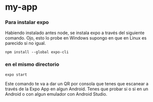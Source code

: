 # my-app

### Para instalar expo

Habiendo instalado antes node, se instala expo a través del siguiente comando. Ojo, esto lo probe en Windows supongo en que en Linux es parecido si no igual.

``` npm install --global expo-cli ```

### en el mismo directorio

```expo start```

Este comando te va a dar un QR por consola que tenes que escanear a través de la Expo App en algun Android. Tenes que probar si o si en un Android o con algun emulador con Android Studio.
